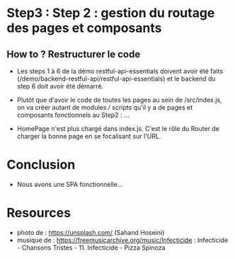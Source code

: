 # Step3 : Step 2 : gestion du routage des pages et composants
## How to ? Restructurer le code
- Les steps 1 à 6 de la démo restful-api-essentials doivent avoir été faits (/demo/backend-restful-api/restful-api-essentials) et le backend du step 6 doit avoir été démarré.
- Plutôt que d'avoir le code de toutes les pages au sein de /src/index.js, on va créer autant de modules / scripts qu'il y a de pages et composants fonctionnels au Step2 : ...

- HomePage n'est plus chargé dans index.js. C'est le rôle du Router de charger la bonne page en se focalisant sur l'URL.

# Conclusion
- Nous avons une SPA fonctionnelle...

# Resources
- photo de : https://unsplash.com/ (Sahand Hoseini)
- musique de : https://freemusicarchive.org/music/Infecticide : Infecticide - Chansons Tristes - 11. Infecticide - Pizza Spinoza